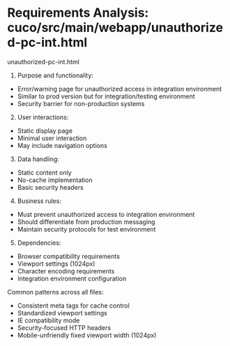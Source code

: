 # Requirements Analysis: cuco/src/main/webapp/unauthorized-pc-int.html

unauthorized-pc-int.html
1. Purpose and functionality:
- Error/warning page for unauthorized access in integration environment
- Similar to prod version but for integration/testing environment
- Security barrier for non-production systems

2. User interactions:
- Static display page
- Minimal user interaction
- May include navigation options

3. Data handling:
- Static content only
- No-cache implementation
- Basic security headers

4. Business rules:
- Must prevent unauthorized access to integration environment
- Should differentiate from production messaging
- Maintain security protocols for test environment

5. Dependencies:
- Browser compatibility requirements
- Viewport settings (1024px)
- Character encoding requirements
- Integration environment configuration

Common patterns across all files:
- Consistent meta tags for cache control
- Standardized viewport settings
- IE compatibility mode
- Security-focused HTTP headers
- Mobile-unfriendly fixed viewport width (1024px)